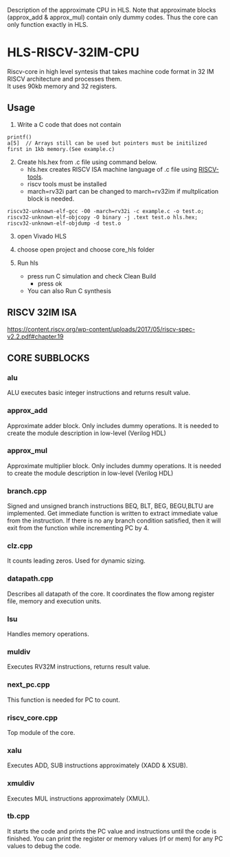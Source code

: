 
Description of the approximate CPU in HLS. 
Note that approximate blocks (approx_add & approx_mul) contain only dummy codes. Thus the core can only function exactly in HLS.

# HLS-RISCV-32IM-CPU
Riscv-core in high level syntesis that takes machine code format in 32 IM RISCV architecture and processes them.   
It uses 90kb memory and 32 registers.

## Usage   
1. Write a C code that does not contain       
```
printf()
a[5]  // Arrays still can be used but pointers must be initilized first in 1kb memory.(See example.c)   
```
2. Create hls.hex from .c file using command below.   
   - hls.hex creates RISCV ISA machine language of .c file using [RISCV-tools](https://github.com/riscv/riscv-tools/tree/cf052a0e005d537bba45312146449b7451609dbd).  
   - riscv tools must be installed
   - march=rv32i part can be changed to march=rv32im if multplication block is needed.
```
riscv32-unknown-elf-gcc -O0 -march=rv32i -c example.c -o test.o;
riscv32-unknown-elf-objcopy -O binary -j .text test.o hls.hex;
riscv32-unknown-elf-objdump -d test.o
```
3. open Vivado HLS  
4. choose open project and choose core_hls folder  
 
5. Run hls   
   - press run C simulation  and check Clean Build  
     - press ok   
   - You can also Run C synthesis   

## RISCV 32IM ISA  

https://content.riscv.org/wp-content/uploads/2017/05/riscv-spec-v2.2.pdf#chapter.19

## CORE SUBBLOCKS

### alu
ALU executes basic integer instructions and returns result value.

### approx_add
Approximate adder block. Only includes dummy operations. It is needed to create the module description in low-level (Verilog HDL)

### approx_mul
Approximate multiplier block. Only includes dummy operations. It is needed to create the module description in low-level (Verilog HDL)

### branch.cpp
Signed and unsigned branch instructions BEQ, BLT, BEG, BEGU,BLTU are implemented. Get immediate function is written to extract immediate value from the instruction.
If there is no any branch condition satisfied, then it will exit from the function while incrementing PC by 4. 

### clz.cpp
It counts leading zeros. Used for dynamic sizing.

### datapath.cpp
Describes all datapath of the core. It coordinates the flow among register file, memory and execution units.

### lsu
Handles memory operations.

### muldiv
Executes RV32M instructions, returns result value.

### next_pc.cpp
This function is needed for PC to count.

### riscv_core.cpp
Top module of the core.

### xalu
Executes ADD, SUB instructions approximately (XADD & XSUB).

### xmuldiv
Executes MUL instructions approximately (XMUL).

### tb.cpp
It starts the code and prints the PC value and instructions until the code is finished. 
You can print the register or memory values (rf or mem) for any PC values to debug the code.  

